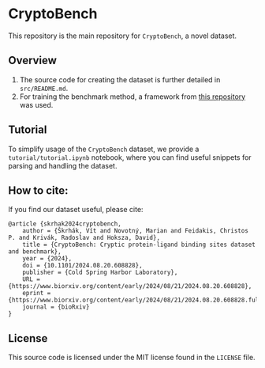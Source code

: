 # CryptoBench
This repository is the main repository for `CryptoBench`, a novel dataset.

## Overview
1. The source code for creating the dataset is further detailed in `src/README.md`.
2. For training the benchmark method, a framework from [this repository](https://github.com/skrhakv/apolo/tree/cryptobench-v2) was used.

## Tutorial
To simplify usage of the `CryptoBench` dataset, we provide a `tutorial/tutorial.ipynb` notebook, where you can find useful snippets for parsing and handling the dataset.

## How to cite:
If you find our dataset useful, please cite:
```
@article {skrhak2024cryptobench,
	author = {Škrhák, Vít and Novotný, Marian and Feidakis, Christos P. and Krivák, Radoslav and Hoksza, David},
	title = {CryptoBench: Cryptic protein-ligand binding sites dataset and benchmark},
	year = {2024},
	doi = {10.1101/2024.08.20.608828},
	publisher = {Cold Spring Harbor Laboratory},
	URL = {https://www.biorxiv.org/content/early/2024/08/21/2024.08.20.608828},
	eprint = {https://www.biorxiv.org/content/early/2024/08/21/2024.08.20.608828.full.pdf},
	journal = {bioRxiv}
}
```

## License
This source code is licensed under the MIT license found in the `LICENSE` file.